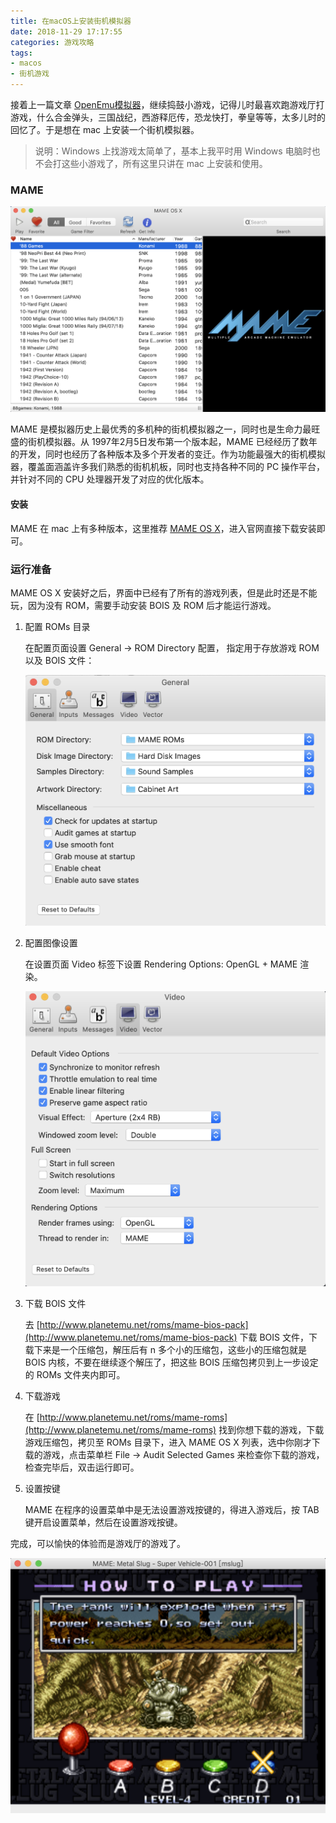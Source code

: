 ```yaml
---
title: 在macOS上安装街机模拟器
date: 2018-11-29 17:17:55
categories: 游戏攻略
tags:
- macos
- 街机游戏
---
```

接着上一篇文章 [OpenEmu模拟器](/2018/11/29/OpenEmu模拟器/)，继续捣鼓小游戏，记得儿时最喜欢跑游戏厅打游戏，什么合金弹头，三国战纪，西游释厄传，恐龙快打，拳皇等等，太多儿时的回忆了。于是想在 mac 上安装一个街机模拟器。

> 说明：Windows 上找游戏太简单了，基本上我平时用 Windows 电脑时也不会打这些小游戏了，所有这里只讲在 mac 上安装和使用。

### MAME

![main-window](/images/mame/main_window.png)

MAME 是模拟器历史上最优秀的多机种的街机模拟器之一，同时也是生命力最旺盛的街机模拟器。从 1997年2月5日发布第一个版本起，MAME 已经经历了数年的开发，同时也经历了各种版本及多个开发者的变迁。作为功能最强大的街机模拟器，覆盖面涵盖许多我们熟悉的街机机板，同时也支持各种不同的 PC 操作平台，并针对不同的 CPU 处理器开发了对应的优化版本。

#### 安装

MAME 在 mac 上有多种版本，这里推荐 [MAME OS X](http://mameosx.sourceforge.net/)，进入官网直接下载安装即可。

### 运行准备

MAME OS X 安装好之后，界面中已经有了所有的游戏列表，但是此时还是不能玩，因为没有 ROM，需要手动安装 BOIS 及 ROM 后才能运行游戏。

1.  配置 ROMs 目录

    在配置页面设置 General -> ROM Directory 配置， 指定用于存放游戏 ROM 以及 BOIS 文件：

    ![roms_dir](/images/mame/roms_dir.png)

2.  配置图像设置

    在设置页面 Video 标签下设置 Rendering Options: OpenGL + MAME 渲染。

    ![video_setting](/images/mame/video_setting.png)

3.  下载 BOIS 文件

    去 [http://www.planetemu.net/roms/mame-bios-pack](http://www.planetemu.net/roms/mame-bios-pack) 下载 BOIS 文件，下载下来是一个压缩包，解压后有 n 多个小的压缩包，这些小的压缩包就是 BOIS 内核，不要在继续逐个解压了，把这些 BOIS 压缩包拷贝到上一步设定的 ROMs 文件夹内即可。

4.  下载游戏

    在 [http://www.planetemu.net/roms/mame-roms](http://www.planetemu.net/roms/mame-roms) 找到你想下载的游戏，下载游戏压缩包，拷贝至 ROMs 目录下，进入 MAME OS X 列表，选中你刚才下载的游戏，点击菜单栏 File -> Audit Selected Games 来检查你下载的游戏，检查完毕后，双击运行即可。

5.  设置按键

    MAME 在程序的设置菜单中是无法设置游戏按键的，得进入游戏后，按 TAB 键开启设置菜单，然后在设置游戏按键。

完成，可以愉快的体验而是游戏厅的游戏了。

![Metal_Slug](/images/mame/Metal_Slug.png)
